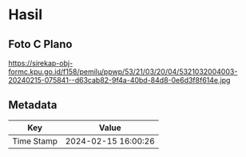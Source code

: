 # Hasil

## Foto C Plano

https://sirekap-obj-formc.kpu.go.id/f158/pemilu/ppwp/53/21/03/20/04/5321032004003-20240215-075841--d63cab82-9f4a-40bd-84d8-0e6d3f8f614e.jpg


## Metadata

| Key        | Value               |
| ---------- | ------------------- |
| Time Stamp | 2024-02-15 16:00:26 |



